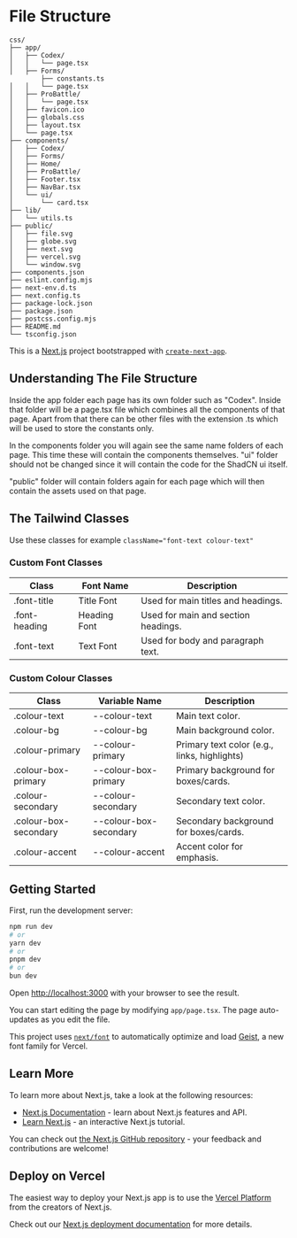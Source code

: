 # File Structure

```
css/
├── app/
│   ├── Codex/
│   │   └── page.tsx
│   ├── Forms/
        ├── constants.ts
│   │   └── page.tsx
│   ├── ProBattle/
│   │   └── page.tsx
│   ├── favicon.ico
│   ├── globals.css
│   ├── layout.tsx
│   └── page.tsx
├── components/
│   ├── Codex/
│   ├── Forms/
│   ├── Home/
│   ├── ProBattle/
│   ├── Footer.tsx
│   ├── NavBar.tsx
│   └── ui/
│       └── card.tsx
├── lib/
│   └── utils.ts
├── public/
│   ├── file.svg
│   ├── globe.svg
│   ├── next.svg
│   ├── vercel.svg
│   └── window.svg
├── components.json
├── eslint.config.mjs
├── next-env.d.ts
├── next.config.ts
├── package-lock.json
├── package.json
├── postcss.config.mjs
├── README.md
└── tsconfig.json
```
This is a [Next.js](https://nextjs.org) project bootstrapped with [`create-next-app`](https://nextjs.org/docs/app/api-reference/cli/create-next-app).

## Understanding The File Structure
Inside the app folder each page has its own folder such as "Codex". Inside that folder will be a page.tsx file which combines all the components of that page.
Apart from that there can be other files with the extension .ts which will be used to store the constants only.

In the components folder you will again see the same name folders of each page. This time these will contain the components themselves.
"ui" folder should not be changed since it will contain the code for the ShadCN ui itself.

"public" folder will contain folders again for each page which will then contain the assets used on that page.

## The Tailwind Classes
Use these classes for example `className="font-text colour-text"`

### Custom Font Classes

| Class         | Font Name      | Description                                 |
|---------------|----------------|---------------------------------------------|
| .font-title   | Title Font     | Used for main titles and headings.          |
| .font-heading | Heading Font   | Used for main and section headings.         |
| .font-text    | Text Font      | Used for body and paragraph text.           |

### Custom Colour Classes

| Class                | Variable Name          | Description                                 |
|----------------------|------------------------|---------------------------------------------|
| .colour-text         | --colour-text          | Main text color.                            |
| .colour-bg           | --colour-bg            | Main background color.                      |
| .colour-primary      | --colour-primary       | Primary text color (e.g., links, highlights)|
| .colour-box-primary  | --colour-box-primary   | Primary background for boxes/cards.         |
| .colour-secondary    | --colour-secondary     | Secondary text color.                       |
| .colour-box-secondary| --colour-box-secondary | Secondary background for boxes/cards.       |
| .colour-accent       | --colour-accent        | Accent color for emphasis.                  |

## Getting Started

First, run the development server:

```bash
npm run dev
# or
yarn dev
# or
pnpm dev
# or
bun dev
```

Open [http://localhost:3000](http://localhost:3000) with your browser to see the result.

You can start editing the page by modifying `app/page.tsx`. The page auto-updates as you edit the file.

This project uses [`next/font`](https://nextjs.org/docs/app/building-your-application/optimizing/fonts) to automatically optimize and load [Geist](https://vercel.com/font), a new font family for Vercel.

## Learn More

To learn more about Next.js, take a look at the following resources:

- [Next.js Documentation](https://nextjs.org/docs) - learn about Next.js features and API.
- [Learn Next.js](https://nextjs.org/learn) - an interactive Next.js tutorial.

You can check out [the Next.js GitHub repository](https://github.com/vercel/next.js) - your feedback and contributions are welcome!

## Deploy on Vercel

The easiest way to deploy your Next.js app is to use the [Vercel Platform](https://vercel.com/new?utm_medium=default-template&filter=next.js&utm_source=create-next-app&utm_campaign=create-next-app-readme) from the creators of Next.js.

Check out our [Next.js deployment documentation](https://nextjs.org/docs/app/building-your-application/deploying) for more details.

